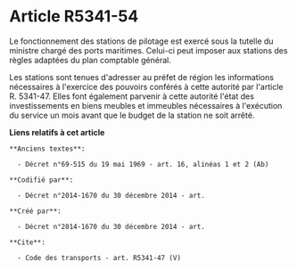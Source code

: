 # Article R5341-54

Le fonctionnement des stations de pilotage est exercé sous la tutelle du ministre chargé des ports maritimes. Celui-ci peut
imposer aux stations des règles adaptées du plan comptable général. 

Les stations sont tenues d'adresser au préfet de région les informations nécessaires à l'exercice des pouvoirs conférés à
cette autorité par l'article R. 5341-47. Elles font également parvenir à cette autorité l'état des investissements en biens
meubles et immeubles nécessaires à l'exécution du service un mois avant que le budget de la station ne soit arrêté.

**Liens relatifs à cet article**

	**Anciens textes**:

	  - Décret n°69-515 du 19 mai 1969 - art. 16, alinéas 1 et 2 (Ab)

	**Codifié par**:

	  - Décret n°2014-1670 du 30 décembre 2014 - art.

	**Créé par**:

	  - Décret n°2014-1670 du 30 décembre 2014 - art.

	**Cite**:

	  - Code des transports - art. R5341-47 (V)
